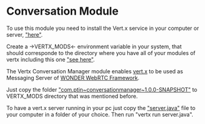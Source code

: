 Conversation Module
=====

To use this module you need to install the Vert.x service in your computer or server, ["here"](http://vertx.io/install.html).

Create a ->VERTX_MODS<- environment variable in your system, that should corresponde to the directory where you have all of your modules of vertx including this one ["see here"](http://vertx.io/mods_manual.html#system).

The Vertx Conversation Manager module enables [vert.x](http://vertx.io/) to be used as Messaging Server of [WONDER WebRTC Framework](http://hypercomm.github.io/wonder/).


Just copy the folder ["com.ptin~conversationmanager~1.0.0-SNAPSHOT"](https://github.com/hypercomm/vertx/tree/master/build/mods) to VERTX_MODS directory that was mentioned before. 


To have a vert.x server running in your pc just copy the ["server.java"](https://github.com/hypercomm/vertx/tree/master/server.java) file to your computer in a folder of your choice. Then run "vertx run server.java".
